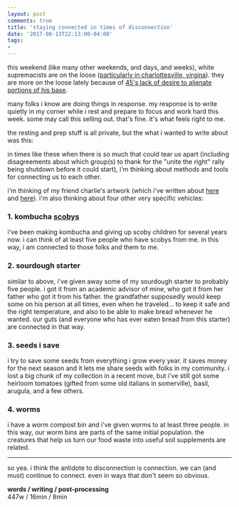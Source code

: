 ```yaml
---
layout: post
comments: true
title: 'staying connected in times of disconnection'
date: '2017-08-13T22:13:00-04:00'
tags:
- 
--- 
```


this weekend (like many other weekends, and days, and weeks), white supremacists are on the loose ([particularly in charlottesville, virgina](https://www.nytimes.com/2017/08/13/us/charlottesville-protests-unite-the-right.html?hp&action=click&pgtype=Homepage&clickSource=story-heading&module=b-lede-package-region&region=top-news&WT.nav=top-news)). they are more on the loose lately because of [45's lack of desire to alienate portions of his base](https://www.nytimes.com/2017/08/13/opinion/trump-charlottesville-hate-stormer.html). 

many folks i know are doing things in response. my response is to write quietly in my corner while i rest and prepare to focus and work hard this week. some may call this selling out. that's fine. it's what feels right to me. 

the resting and prep stuff is all private, but the what i wanted to write about was this:

in times like these when there is so much that could tear us apart (including disagreements about which group(s) to thank for the "unite the right" rally being shutdown before it could start), i'm thinking about methods and tools for connecting us to each other.

i'm thinking of my friend charlie's artwork (which i've written about [here](http://interactioninstitute.org/feeling-orlando/) and [here](http://colabradio.mit.edu/connecting-and-weaving-then-now-and-in-the-future/)). i'm also thinking about four other very specific vehicles:

### 1. kombucha [scobys](https://en.wikipedia.org/wiki/SCOBY)

i've been making kombucha and giving up scoby children for several years now. i can think of at least five people who have scobys from me. in this way, i am connected to those folks and them to me. 

### 2. sourdough starter

similar to above, i've given away some of my sourdough starter to probably five people. i got it from an academic advisor of mine, who got it from her father who got it from his father. the grandfather supposedly would keep some on his person at all times, even when he traveled... to keep it safe and the right temperature, and also to be able to make bread whenever he wanted. our guts (and everyone who has ever eaten bread from this starter) are connected in that way.

### 3. seeds i save

i try to save some seeds from everything i grow every year. it saves money for the next season and it lets me share seeds with folks in my community. i lost a big chunk of my collection in a recent move, but i've still got some heirloom tomatoes (gifted from some old italians in somerville), basil, arugula, and a few others. 

### 4. worms

i have a worm compost bin and i've given worms to at least three people. in this way, our worm bins are parts of the same initial population. the creatures that help us turn our food waste into useful soil supplements are related. 

---

so yea. i think the antidote to disconnection is connection. we can (and must) continue to connect. even in ways that don't seem so obvious.

<!-- hyperlink bank -->

**words / writing / post-processing**  
447w / 16min / 8min